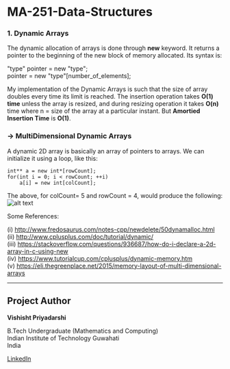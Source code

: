 # MA-251-Data-Structures

### 1. Dynamic Arrays
The dynamic allocation of arrays is done through **new** keyword.
It returns a pointer to the beginning of the new block of memory allocated. Its syntax is: 

"type" pointer = new "type";  
pointer = new  "type"[number_of_elements];
  
  
My implementation of the Dynamic Arrays is such that the size of array doubles every time its limit is reached. The insertion operation takes **O(1) time** unless the array is resized, and during resizing operation it takes **O(n)** time where n = size of the array at a particular instant. But **Amortied Insertion Time** is **O(1)**.

### -> MultiDimensional Dynamic Arrays   
A dynamic 2D array is basically an array of pointers to arrays. We can initialize it using a loop, like this:   
```
int** a = new int*[rowCount];
for(int i = 0; i < rowCount; ++i)
    a[i] = new int[colCount];

```   
The above, for colCount= 5 and rowCount = 4, would produce the following:   
![alt text](https://i.stack.imgur.com/M75kn.png)   


Some References:

(i)   http://www.fredosaurus.com/notes-cpp/newdelete/50dynamalloc.html   
(ii)  http://www.cplusplus.com/doc/tutorial/dynamic/   
(iii) https://stackoverflow.com/questions/936687/how-do-i-declare-a-2d-array-in-c-using-new   
(iv)  https://www.tutorialcup.com/cplusplus/dynamic-memory.htm   
(v)   https://eli.thegreenplace.net/2015/memory-layout-of-multi-dimensional-arrays




* * *
## Project Author  

**Vishisht Priyadarshi**  

B.Tech Undergraduate (Mathematics and Computing)  
Indian Institute of Technology Guwahati  
India

[LinkedIn](https://www.linkedin.com/in/vishisht-priyadarshi-34068b179?fbclid=IwAR2gKntA7S027YRocf9gXuaoQS_g7tm8vTGjNJColC99v4UkZN4d9s6YhWw)
